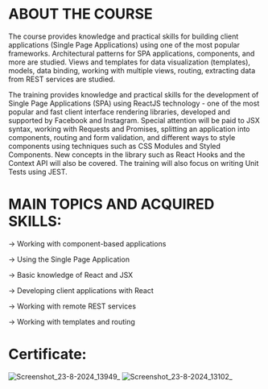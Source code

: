 # ABOUT THE COURSE

The course provides knowledge and practical skills for building client applications (Single Page Applications) using one of the most popular frameworks. Architectural patterns for SPA applications, components, and more are studied. Views and templates for data visualization (templates), models, data binding, working with multiple views, routing, extracting data from REST services are studied.

The training provides knowledge and practical skills for the development of Single Page Applications (SPA) using ReactJS technology - one of the most popular and fast client interface rendering libraries, developed and supported by Facebook and Instagram. Special attention will be paid to JSX syntax, working with Requests and Promises, splitting an application into components, routing and form validation, and different ways to style components using techniques such as CSS Modules and Styled Components. New concepts in the library such as React Hooks and the Context API will also be covered. The training will also focus on writing Unit Tests using JEST.

# MAIN TOPICS AND ACQUIRED SKILLS:
-> Working with component-based applications

-> Using the Single Page Application

-> Basic knowledge of React and JSX

-> Developing client applications with React

-> Working with remote REST services

-> Working with templates and routing

# Certificate:
![Screenshot_23-8-2024_13949_](https://github.com/user-attachments/assets/31579732-e54a-4783-91e6-7ba0abeb6177)
![Screenshot_23-8-2024_13102_](https://github.com/user-attachments/assets/69a440df-2dd3-4098-9f7e-5b2a0dec57d3)
